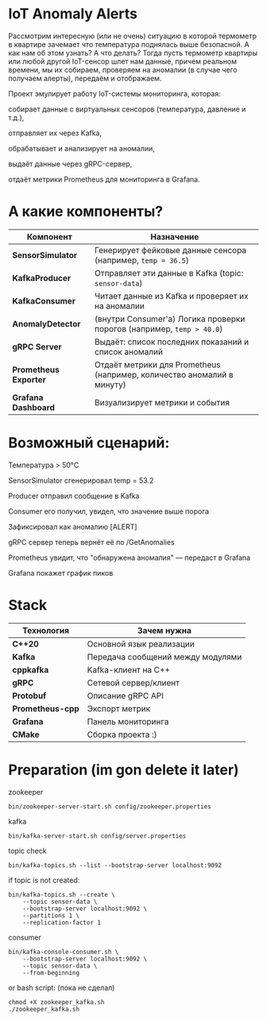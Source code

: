 # IoT Anomaly Alerts 

Рассмотрим интересную (или не очень) ситуацию в которой термометр в квартире зачемает что температура поднялась выше безопасной. А как нам об этом узнать? А что делать? Тогда пусть термометр квартиры или любой другой IoT-сенсор шлет нам данные, причем реальном времени, мы их собираем, проверяем на аномалии (в случае чего получаем алерты), передаём и отображаем.

Проект эмулирует работу IoT-системы мониторинга, которая:

собирает данные с виртуальных сенсоров (температура, давление и т.д.),

отправляет их через Kafka,

обрабатывает и анализирует на аномалии,

выдаёт данные через gRPC-сервер,

отдаёт метрики Prometheus для мониторинга в Grafana.

# А какие компоненты?

| Компонент               | Назначение                                                             |
| ----------------------- | ---------------------------------------------------------------------- |
| **SensorSimulator**     | Генерирует фейковые данные сенсора (например, `temp = 36.5`)           |
| **KafkaProducer**       | Отправляет эти данные в Kafka (topic: `sensor-data`)                   |
| **KafkaConsumer**       | Читает данные из Kafka и проверяет их на аномалии                      |
| **AnomalyDetector**     | (внутри Consumer'а) Логика проверки порогов (например, `temp > 40.0`)  |
| **gRPC Server**         | Выдаёт: список последних показаний и список аномалий                   |
| **Prometheus Exporter** | Отдаёт метрики для Prometheus (например, количество аномалий в минуту) |
| **Grafana Dashboard**   | Визуализирует метрики и события                                        |

# Возможный сценарий:

Температура > 50°C

SensorSimulator сгенерировал temp = 53.2

Producer отправил сообщение в Kafka

Consumer его получил, увидел, что значение выше порога

Зафиксировал как аномалию [ALERT]

gRPC сервер теперь вернёт её по /GetAnomalies

Prometheus увидит, что "обнаружена аномалия" — передаст в Grafana

Grafana покажет график пиков

# Stack

| Технология         | Зачем нужна                       |
| ------------------ | --------------------------------- |
| **C++20**          | Основной язык реализации          |
| **Kafka**          | Передача сообщений между модулями |
| **cppkafka**       | Kafka-клиент на C++               |
| **gRPC**           | Сетевой сервер/клиент             |
| **Protobuf**       | Описание gRPC API                 |
| **Prometheus-cpp** | Экспорт метрик                    |
| **Grafana**        | Панель мониторинга                |
| **CMake**          | Сборка проекта :)                 |


# Preparation (im gon delete it later) 

zookeeper
```
bin/zookeeper-server-start.sh config/zookeeper.properties
```

kafka
```
bin/kafka-server-start.sh config/server.properties
```

topic check
```
bin/kafka-topics.sh --list --bootstrap-server localhost:9092
```

if topic is not created:
```
bin/kafka-topics.sh --create \
    --topic sensor-data \
    --bootstrap-server localhost:9092 \
    --partitions 1 \
    --replication-factor 1
```

consumer
```
bin/kafka-console-consumer.sh \
    --bootstrap-server localhost:9092 \
    --topic sensor-data \
    --from-beginning
```

or bash script: 
(пока не сделал)
```
chmod +X zookeeper_kafka.sh 
./zookeeper_kafka.sh
```
